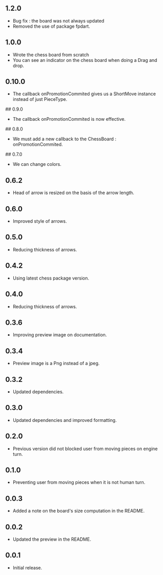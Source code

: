 ## 1.2.0

* Bug fix : the board was not always updated
* Removed the use of package fpdart.

## 1.0.0

* Wrote the chess board from scratch
* You can see an indicator on the chess board when doing a Drag and drop.

## 0.10.0

* The callback onPromotionCommited gives us a ShortMove instance instead of just PieceType.

## 0.9.0

* The callback onPromotionCommited is now effective.

## 0.8.0

* We must add a new callback to the ChessBoard : onPromotionCommited.

## 0.7.0

* We can change colors.

## 0.6.2

* Head of arrow is resized on the basis of the arrow length.

## 0.6.0

* Improved style of arrows.

## 0.5.0

* Reducing thickness of arrows.

## 0.4.2

* Using latest chess package version.

## 0.4.0

* Reducing thickness of arrows.

## 0.3.6

* Improving preview image on documentation.

## 0.3.4

* Preview image is a Png instead of a jpeg.

## 0.3.2

* Updated dependencies.

## 0.3.0

* Updated dependencies and improved formatting.

## 0.2.0

* Previous version did not blocked user from moving pieces on engine turn.

## 0.1.0

* Preventing user from moving pieces when it is not human turn.

## 0.0.3

* Added a note on the board's size computation in the README.

## 0.0.2

* Updated the preview in the README.

## 0.0.1

* Initial release.
